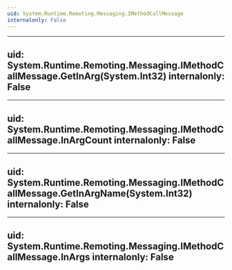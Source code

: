 ```yaml
---
uid: System.Runtime.Remoting.Messaging.IMethodCallMessage
internalonly: False
---
```


---
uid: System.Runtime.Remoting.Messaging.IMethodCallMessage.GetInArg(System.Int32)
internalonly: False
---

---
uid: System.Runtime.Remoting.Messaging.IMethodCallMessage.InArgCount
internalonly: False
---

---
uid: System.Runtime.Remoting.Messaging.IMethodCallMessage.GetInArgName(System.Int32)
internalonly: False
---

---
uid: System.Runtime.Remoting.Messaging.IMethodCallMessage.InArgs
internalonly: False
---
